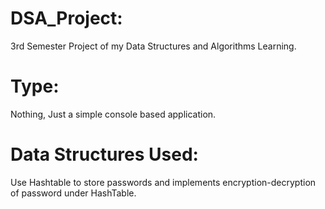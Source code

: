 # DSA_Project:   
3rd Semester Project of my Data Structures and Algorithms Learning. 
# Type:
Nothing, Just a simple console based application. 
# Data Structures Used:
Use Hashtable to store passwords and implements encryption-decryption of password under HashTable.
